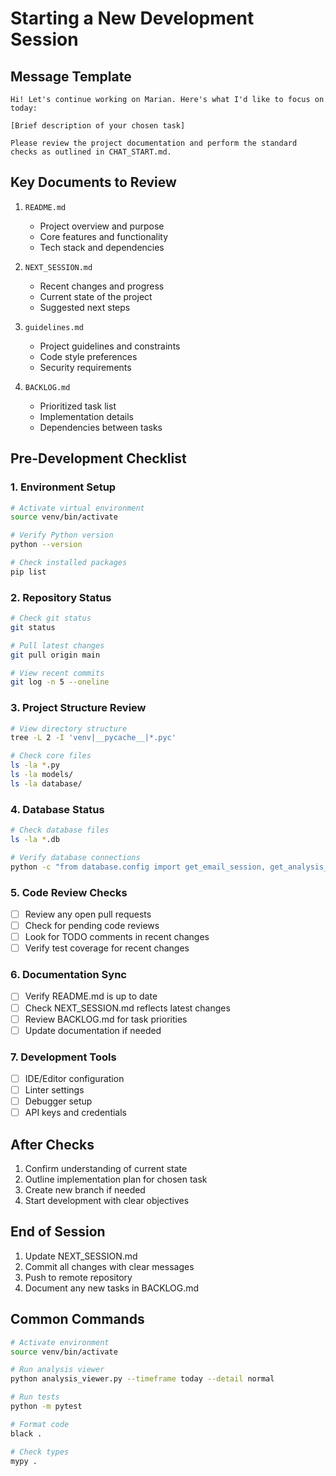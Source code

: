 # Starting a New Development Session

## Message Template
```
Hi! Let's continue working on Marian. Here's what I'd like to focus on today:

[Brief description of your chosen task]

Please review the project documentation and perform the standard checks as outlined in CHAT_START.md.
```

## Key Documents to Review
1. `README.md`
   - Project overview and purpose
   - Core features and functionality
   - Tech stack and dependencies

2. `NEXT_SESSION.md`
   - Recent changes and progress
   - Current state of the project
   - Suggested next steps

3. `guidelines.md`
   - Project guidelines and constraints
   - Code style preferences
   - Security requirements

4. `BACKLOG.md`
   - Prioritized task list
   - Implementation details
   - Dependencies between tasks

## Pre-Development Checklist

### 1. Environment Setup
```bash
# Activate virtual environment
source venv/bin/activate

# Verify Python version
python --version

# Check installed packages
pip list
```

### 2. Repository Status
```bash
# Check git status
git status

# Pull latest changes
git pull origin main

# View recent commits
git log -n 5 --oneline
```

### 3. Project Structure Review
```bash
# View directory structure
tree -L 2 -I 'venv|__pycache__|*.pyc'

# Check core files
ls -la *.py
ls -la models/
ls -la database/
```

### 4. Database Status
```bash
# Check database files
ls -la *.db

# Verify database connections
python -c "from database.config import get_email_session, get_analysis_session; print('Database connections OK')"
```

### 5. Code Review Checks
- [ ] Review any open pull requests
- [ ] Check for pending code reviews
- [ ] Look for TODO comments in recent changes
- [ ] Verify test coverage for recent changes

### 6. Documentation Sync
- [ ] Verify README.md is up to date
- [ ] Check NEXT_SESSION.md reflects latest changes
- [ ] Review BACKLOG.md for task priorities
- [ ] Update documentation if needed

### 7. Development Tools
- [ ] IDE/Editor configuration
- [ ] Linter settings
- [ ] Debugger setup
- [ ] API keys and credentials

## After Checks
1. Confirm understanding of current state
2. Outline implementation plan for chosen task
3. Create new branch if needed
4. Start development with clear objectives

## End of Session
1. Update NEXT_SESSION.md
2. Commit all changes with clear messages
3. Push to remote repository
4. Document any new tasks in BACKLOG.md

## Common Commands
```bash
# Activate environment
source venv/bin/activate

# Run analysis viewer
python analysis_viewer.py --timeframe today --detail normal

# Run tests
python -m pytest

# Format code
black .

# Check types
mypy .
```
